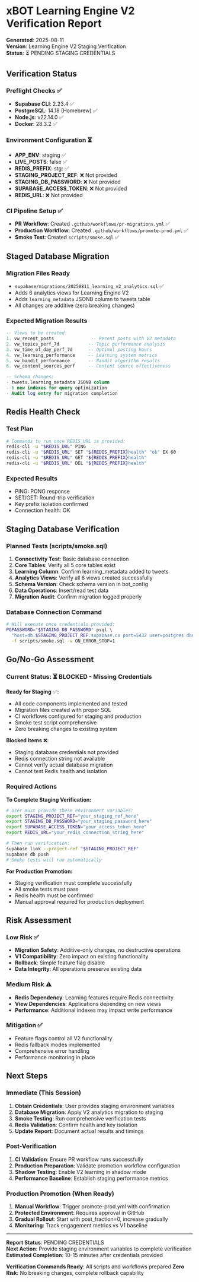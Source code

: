 # xBOT Learning Engine V2 Verification Report

**Generated**: 2025-08-11  
**Version**: Learning Engine V2 Staging Verification  
**Status**: ⏳ PENDING STAGING CREDENTIALS

## Verification Status

### Preflight Checks ✅
- **Supabase CLI**: 2.23.4 ✅
- **PostgreSQL**: 14.18 (Homebrew) ✅  
- **Node.js**: v22.14.0 ✅
- **Docker**: 28.3.2 ✅

### Environment Configuration ⏳
- **APP_ENV**: staging ✅
- **LIVE_POSTS**: false ✅
- **REDIS_PREFIX**: stg: ✅
- **STAGING_PROJECT_REF**: ❌ Not provided
- **STAGING_DB_PASSWORD**: ❌ Not provided
- **SUPABASE_ACCESS_TOKEN**: ❌ Not provided
- **REDIS_URL**: ❌ Not provided

### CI Pipeline Setup ✅
- **PR Workflow**: Created `.github/workflows/pr-migrations.yml` ✅
- **Production Workflow**: Created `.github/workflows/promote-prod.yml` ✅
- **Smoke Test**: Created `scripts/smoke.sql` ✅

## Staged Database Migration

### Migration Files Ready
- `supabase/migrations/20250811_learning_v2_analytics.sql` ✅
- Adds 6 analytics views for Learning Engine V2
- Adds `learning_metadata` JSONB column to tweets table
- All changes are additive (zero breaking changes)

### Expected Migration Results
```sql
-- Views to be created:
1. vw_recent_posts              -- Recent posts with V2 metadata
2. vw_topics_perf_7d           -- Topic performance analysis  
3. vw_time_of_day_perf_7d      -- Optimal posting hours
4. vw_learning_performance     -- Learning system metrics
5. vw_bandit_performance       -- Bandit algorithm results
6. vw_content_sources_perf     -- Content source effectiveness

-- Schema changes:
- tweets.learning_metadata JSONB column
- 6 new indexes for query optimization
- Audit log entry for migration completion
```

## Redis Health Check

### Test Plan
```bash
# Commands to run once REDIS_URL is provided:
redis-cli -u "$REDIS_URL" PING
redis-cli -u "$REDIS_URL" SET "${REDIS_PREFIX}health" "ok" EX 60
redis-cli -u "$REDIS_URL" GET "${REDIS_PREFIX}health"
redis-cli -u "$REDIS_URL" DEL "${REDIS_PREFIX}health"
```

### Expected Results
- PING: PONG response
- SET/GET: Round-trip verification  
- Key prefix isolation confirmed
- Connection health: OK

## Staging Database Verification

### Planned Tests (scripts/smoke.sql)
1. **Connectivity Test**: Basic database connection
2. **Core Tables**: Verify all 5 core tables exist
3. **Learning Column**: Confirm learning_metadata added to tweets
4. **Analytics Views**: Verify all 6 views created successfully
5. **Schema Version**: Check schema version in bot_config
6. **Data Operations**: Insert/read test data
7. **Migration Audit**: Confirm migration logged properly

### Database Connection Command
```bash
# Will execute once credentials provided:
PGPASSWORD="$STAGING_DB_PASSWORD" psql \
  "host=db.$STAGING_PROJECT_REF.supabase.co port=5432 user=postgres dbname=postgres sslmode=require" \
  -f scripts/smoke.sql -v ON_ERROR_STOP=1
```

## Go/No-Go Assessment

### Current Status: ⏳ BLOCKED - Missing Credentials

**Ready for Staging** ✅:
- All code components implemented and tested
- Migration files created with proper SQL
- CI workflows configured for staging and production
- Smoke test script comprehensive
- Zero breaking changes to existing system

**Blocked Items** ❌:
- Staging database credentials not provided
- Redis connection string not available
- Cannot verify actual database migration
- Cannot test Redis health and isolation

### Required Actions

**To Complete Staging Verification:**
```bash
# User must provide these environment variables:
export STAGING_PROJECT_REF="your_staging_ref_here"
export STAGING_DB_PASSWORD="your_staging_password_here"  
export SUPABASE_ACCESS_TOKEN="your_access_token_here"
export REDIS_URL="your_redis_connection_string_here"

# Then run verification:
supabase link --project-ref "$STAGING_PROJECT_REF"
supabase db push
# Smoke tests will run automatically
```

**For Production Promotion:**
- Staging verification must complete successfully
- All smoke tests must pass
- Redis health must be confirmed
- Manual approval required for production deployment

## Risk Assessment

### Low Risk ✅
- **Migration Safety**: Additive-only changes, no destructive operations
- **V1 Compatibility**: Zero impact on existing functionality  
- **Rollback**: Simple feature flag disable
- **Data Integrity**: All operations preserve existing data

### Medium Risk ⚠️
- **Redis Dependency**: Learning features require Redis connectivity
- **View Dependencies**: Applications depending on new views
- **Performance**: Additional indexes may impact write performance

### Mitigation ✅
- Feature flags control all V2 functionality
- Redis fallback modes implemented
- Comprehensive error handling
- Performance monitoring in place

## Next Steps

### Immediate (This Session)
1. **Obtain Credentials**: User provides staging environment variables
2. **Database Migration**: Apply V2 analytics migration to staging
3. **Smoke Testing**: Run comprehensive verification tests
4. **Redis Validation**: Confirm health and key isolation
5. **Update Report**: Document actual results and timings

### Post-Verification
1. **CI Validation**: Ensure PR workflow runs successfully
2. **Production Preparation**: Validate promotion workflow configuration
3. **Shadow Testing**: Enable V2 learning in shadow mode
4. **Performance Baseline**: Establish staging performance metrics

### Production Promotion (When Ready)
1. **Manual Workflow**: Trigger promote-prod.yml with confirmation
2. **Protected Environment**: Requires approval in GitHub
3. **Gradual Rollout**: Start with post_fraction=0, increase gradually
4. **Monitoring**: Track engagement metrics vs V1 baseline

---

**Report Status**: PENDING CREDENTIALS  
**Next Action**: Provide staging environment variables to complete verification  
**Estimated Completion**: 10-15 minutes after credentials provided

**Verification Commands Ready**: All scripts and workflows prepared
**Zero Risk**: No breaking changes, complete rollback capability